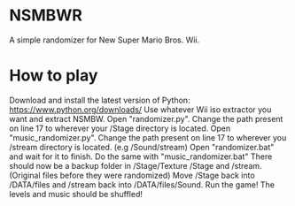 # NSMBWR
A simple randomizer for New Super Mario Bros. Wii.
# How to play
Download and install the latest version of Python: https://www.python.org/downloads/
Use whatever Wii iso extractor you want and extract NSMBW.
Open "randomizer.py".
Change the path present on line 17 to wherever your /Stage directory is located.
Open "music_randomizer.py".
Change the path present on line 17 to wherever you /stream directory is located. (e.g /Sound/stream)
Open "randomizer.bat" and wait for it to finish. Do the same with "music_randomizer.bat"
There should now be a backup folder in /Stage/Texture /Stage and /stream. (Original files before they were randomized)
Move /Stage back into /DATA/files and /stream back into /DATA/files/Sound.
Run the game! The levels and music should be shuffled!
